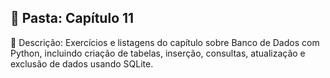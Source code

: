 ## 📁 Pasta: Capítulo 11

📌 Descrição:
Exercícios e listagens do capítulo sobre Banco de Dados com Python, incluindo criação de tabelas, inserção, consultas, atualização e exclusão de dados usando SQLite.
